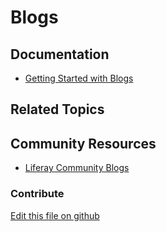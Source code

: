 # Blogs

## Documentation

* [Getting Started with Blogs](https://learn.liferay.com/web/guest/w/dxp/content-authoring-and-management/blogs/getting-started-with-blogs)

## Related Topics


## Community Resources

* [Liferay Community Blogs](https://liferay.dev/blogs)

### Contribute

[Edit this file on github](https://github.com/olafk/controlpanel-documentation-docs/blob/master/md/74en/com_liferay_blogs_web_portlet_BlogsAdminPortlet/images.md)
